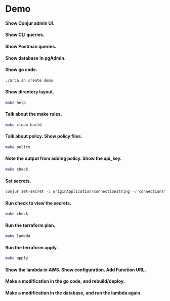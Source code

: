 # Demo

#### Show Conjur admin UI.

#### Show CLI queries.

#### Show Postman queries.

#### Show database in pgAdmin.

#### Show go code.

```bash
./arca.sh create demo
```

#### Show directory layout.

```bash
make help
```

#### Talk about the make rules.

```bash
make clean build
```

#### Talk about policy. Show policy files.

```bash
make policy
```

#### Note the output from adding policy. Show the api_key.

```bash
make check
```

#### Set secrets.

```bash
conjur set-secret -i originApplication/connectionstring -v connectionstring
```

#### Run check to view the secrets.

```bash
make check
```

#### Run the terraform plan.

```bash
make lambda
```

#### Run the terraform apply.

```bash
make apply
```

#### Show the lambda in AWS. Show configuration. Add Function URL.

#### Make a modification in the go code, and rebuild/deploy.

#### Make a modification in the database, and run the lambda again.
